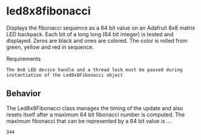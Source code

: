 led8x8fibonacci
=====
Displays the fibonacci sequence as a 64 bit value on an Adafruit 8x8 matrix LED backpack. Each bit of a long long (64 bit integer) is tested and displayed. Zeros are black and ones are colored. The color is rolled from green, yellow and red in sequence.

Requirements
```
The 8x8 LED device handle and a thread lock must be passed during instantiation of the Led8x8Fibonacci object
```

Behavior
-----

The Led8x8Fibonacci class manages the timing of the update and also resets itself after a maximum 64 bit fibonacci number is computed. The maximum fibonacci that can be represented by a 64 bit value is ...
```
344
```

